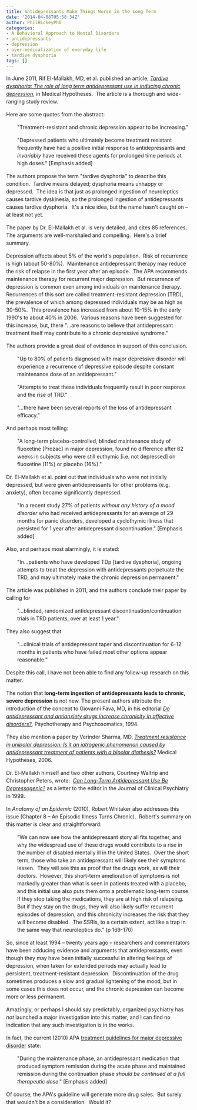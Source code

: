 ```yaml
---
title: Antidepressants Make Things Worse in the Long Term
date: '2014-04-08T05:58:34Z'
author: PhilHickeyPhD
categories:
- A Behavioral Approach to Mental Disorders
- antidepressants
- depression
- over-medicalization of everyday life
- tardive dysphoria
tags: []
---
```


<span style="line-height: 1.5em;">In June 2011, Rif El-Mallakh, MD, et al. published an article, <a href="http://www.toxicpsychiatry.com/storage/antidep%20El-Mallakh-tardivedysphoriadarticle1.pdf"><em>Tardive dysphoria:</em> <em>The role of long term antidepressant use in inducing chronic depression</em></a>, in Medical Hypotheses.  The article is a thorough and wide-ranging study review.</span>

<span style="line-height: 1.5em;">Here are some quotes from the abstract:</span>
<p style="padding-left: 30px;"><span style="line-height: 1.5em;">"Treatment-resistant and chronic depression appear to be increasing."</span></p>
<p style="padding-left: 30px;"><span style="line-height: 1.5em;">"Depressed patients who ultimately become treatment resistant frequently have had a positive initial response to antidepressants and </span><i style="line-height: 1.5em;">invariably</i><span style="line-height: 1.5em;"> have received these agents for prolonged time periods at high doses." [Emphasis added]</span></p>
<span style="line-height: 1.5em;">The authors propose the term "tardive dysphoria" to describe this condition.  Tardive means delayed; dysphoria means unhappy or depressed.  The idea is that just as prolonged ingestion of neuroleptics causes tardive dyskinesia, so the prolonged ingestion of antidepressants causes tardive dysphoria.  It's a nice idea, but the name hasn't caught on – at least not yet.</span>

<span style="line-height: 1.5em;">The paper by Dr. El-Mallakh et al. is very detailed, and cites 85 references.  The arguments are well-marshaled and compelling.  Here's a brief summary.</span>

<span style="line-height: 1.5em;">Depression affects about 5% of the world's population.  Risk of recurrence is high (about 50-80%).  Maintenance antidepressant therapy may reduce the risk of relapse in the first year after an episode.  The APA recommends maintenance therapy for recurrent major depression.  But recurrence of depression is common even among individuals on maintenance therapy.  Recurrences of this sort are called treatment-resistant depression (TRD), the prevalence of which among depressed individuals may be as high as 30-50%.  This prevalence has increased from about 10-15% in the early 1990's to about 40% in 2006.  Various reasons have been suggested for this increase, but, there "…are reasons to believe that antidepressant treatment itself may contribute to a chronic depressive syndrome."</span>

<span style="line-height: 1.5em;">The authors provide a great deal of evidence in support of this conclusion.</span>
<p style="padding-left: 30px;"><span style="line-height: 1.5em;">"Up to 80% of patients diagnosed with major depressive disorder will experience a recurrence of depressive episode despite constant maintenance dose of an antidepressant."</span></p>
<p style="padding-left: 30px;"><span style="line-height: 1.5em;">"Attempts to treat these individuals frequently result in poor response and the rise of TRD."</span></p>
<p style="padding-left: 30px;"><span style="line-height: 1.5em;">"…there have been several reports of the loss of antidepressant efficacy."</span></p>
<span style="line-height: 1.5em;">And perhaps most telling:</span>
<p style="padding-left: 30px;"><span style="line-height: 1.5em;">"A long-term placebo-controlled, blinded maintenance study of fluoxetine [Prozac] in major depression, found no difference after 62 weeks in subjects who were still euthymic [i.e. not depressed] on fluoxetine (11%) or placebo (16%)."</span></p>
<span style="line-height: 1.5em;">Dr. El-Mallakh et al. point out that individuals who were not initially depressed, but were given antidepressants for other problems (e.g. anxiety), often became significantly depressed.</span>
<p style="padding-left: 30px;"><span style="line-height: 1.5em;">"In a recent study 27% of patients </span><i style="line-height: 1.5em;">without any history of a mood disorder</i><span style="line-height: 1.5em;"> who had received antidepressants for an average of 29 months for panic disorders, developed a cyclothymic illness that persisted for 1 year after antidepressant discontinuation." [Emphasis added]</span></p>
<span style="line-height: 1.5em;">Also, and perhaps most alarmingly, it is stated:</span>
<p style="padding-left: 30px;"><span style="line-height: 1.5em;">"In…patients who have developed TDp [tardive dysphoria], ongoing attempts to treat the depression with antidepressants perpetuate the TRD, and may ultimately make the chronic depression permanent."</span></p>
<span style="line-height: 1.5em;">The article was published in 2011, and the authors conclude their paper by calling for</span>
<p style="padding-left: 30px;"><span style="line-height: 1.5em;">"…blinded, randomized antidepressant discontinuation/continuation trials in TRD patients, over at least 1 year."</span></p>
<span style="line-height: 1.5em;">They also suggest that</span>
<p style="padding-left: 30px;"><span style="line-height: 1.5em;">"…clinical trials of antidepressant taper and discontinuation for 6-12 months in patients who have failed most other options appear reasonable."</span></p>
<span style="line-height: 1.5em;">Despite this call, I have not been able to find any follow-up research on this matter.</span>

<span style="line-height: 1.5em;">The notion that <strong>long-term ingestion of antidepressants leads to chronic, severe depression</strong> is not new. The present authors attribute the introduction of the concept to Giovanni Fava, MD, in his editorial </span><i style="line-height: 1.5em;"><a href="http://robertwhitaker.org/robertwhitaker.org/Depression_files/Do%20antidepressant%20and%20antianxiety%20drugs%20increase%20chronicity%20in%20affective%20disorders.PDF">Do antidepressant and antianxiety drugs increase chronicity in affective disorders?</a>, </i><span style="line-height: 1.5em;">Psychotherapy and Psychosomatics, 1994.</span>

<span style="line-height: 1.5em;">They also mention a paper by Verinder Sharma, MD, </span><a href="http://www.ncbi.nlm.nih.gov/pubmed/?term=Sharma+V+2006+%2B+bipolar+diathesis"><i style="line-height: 1.5em;">Treatment resistance in unipolar depression: Is it an iatrogenic phenomenon caused by antidepressant treatment of patients with a bipolar diathesis?</i></a><span style="line-height: 1.5em;"> Medical Hypotheses, 2006.</span>

<span style="line-height: 1.5em;">Dr. El-Mallakh himself and two other authors, Courtney Waltrip and Christopher Peters, wrote:  </span><a href="http://robertwhitaker.org/robertwhitaker.org/Depression_files/Can%20long-term%20andtidepressant%20use%20by%20depressogenic.PDF"><i style="line-height: 1.5em;">Can Long-Term Antidepressant Use Be Depressogenic?</i></a><span style="line-height: 1.5em;"> as a letter to the editor in the Journal of Clinical Psychiatry in 1999. </span>

<span style="line-height: 1.5em;">In </span><i style="line-height: 1.5em;">Anatomy of an Epidemic</i><span style="line-height: 1.5em;"> (2010), Robert Whitaker also addresses this issue (Chapter 8 – An Episodic Illness Turns Chronic).  Robert's summary on this matter is clear and straightforward:</span>
<p style="padding-left: 30px;"><span style="line-height: 1.5em;">"We can now see how the antidepressant story all fits together, and why the widespread use of these drugs would contribute to a rise in the number of disabled mentally ill in the United States.  Over the short term, those who take an antidepressant will likely see their symptoms lessen.  They will see this as proof that the drugs work, as will their doctors.  However, this short-term amelioration of symptoms is not markedly greater than what is seen in patients treated with a placebo, and this initial use also puts them onto a problematic long-term course.  If they stop taking the medications, they are at high risk of relapsing.  But if they stay on the drugs, they will also likely suffer recurrent episodes of depression, and this chronicity increases the risk that they will become disabled.  The SSRIs, to a certain extent, act like a trap in the same way that neuroleptics do." (p 169-170)</span></p>
<span style="line-height: 1.5em;">So, since at least 1994 – twenty years ago – researchers and commentators have been adducing evidence and arguments that antidepressants, even though they may have been initially successful in altering feelings of depression, when taken for extended periods may actually lead to persistent, treatment-resistant depression.  Discontinuation of the drug sometimes produces a slow and gradual lightening of the mood, but in some cases this does not occur, and the chronic depression can become more or less permanent.</span>

<span style="line-height: 1.5em;">Amazingly, or perhaps I should say predictably, organized psychiatry has </span><i style="line-height: 1.5em;">not</i><span style="line-height: 1.5em;"> launched a major investigation into this matter, and I can find no indication that any such investigation is in the works.</span>

<span style="line-height: 1.5em;">In fact, the current (2010) APA <a href="http://psychiatryonline.org/content.aspx?bookid=28&amp;sectionid=1667485">treatment guidelines for major depressive disorder</a> state:</span>
<p style="padding-left: 30px;"><span style="line-height: 1.5em;">"During the maintenance phase, an antidepressant medication that produced symptom remission during the acute phase and maintained remission during the continuation phase </span><i style="line-height: 1.5em;">should be continued at a full therapeutic dose</i><span style="line-height: 1.5em;">." [Emphasis added]</span></p>
<span style="line-height: 1.5em;">Of course, the APA's guideline will generate more drug sales.  But surely that wouldn't be a consideration.  Would it?</span>